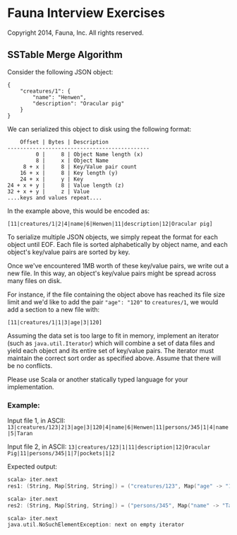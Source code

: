 # Fauna Interview Exercises

Copyright 2014, Fauna, Inc. All rights reserved.

## SSTable Merge Algorithm

Consider the following JSON object:
 
    {
        "creatures/1": {
            "name": "Henwen",
            "description": "Oracular pig"
        }
    }

We can serialized this object to disk using the following format:
 
        Offset | Bytes | Description
    ---------------------------------------------
             0 |     8 | Object Name length (x)
             8 |     x | Object Name
         8 + x |     8 | Key/Value pair count
        16 + x |     8 | Key length (y)
        24 + x |     y | Key
    24 + x + y |     8 | Value length (z)
    32 + x + y |     z | Value
    ....keys and values repeat.... 
 
In the example above, this would be encoded as:
 
    [11|creatures/1|2|4|name|6|Henwen|11|description|12|Oracular pig]
 
To serialize multiple JSON objects, we simply repeat the format for
each object until EOF. Each file is sorted alphabetically by object
name, and each object's key/value pairs are sorted by key.
 
Once we've encountered 1MB worth of these key/value pairs, we write
out a new file. In this way, an object's key/value pairs might be
spread across many files on disk.
 
For instance, if the file containing the object above has reached its
file size limit and we'd like to add the pair `"age": "120"` to
`creatures/1`, we would add a section to a new file with:
 
    [11|creatures/1|1|3|age|3|120]
 
Assuming the data set is too large to fit in memory, implement an iterator (such as `java.util.Iterator`) which will combine a set of data files and yield each object and its entire set of key/value pairs. The iterator must maintain the correct sort order as specified above. Assume that there will be no conflicts.

Please use Scala or another statically typed language for your implementation.

### Example:

Input file 1, in ASCII: ```13|creatures/123|2|3|age|3|120|4|name|6|Henwen|11|persons/345|1|4|name|5|Taran```

Input file 2, in ASCII: ```13|creatures/123|1|11|description|12|Oracular Pig|11|persons/345|1|7|pockets|1|2```

Expected output:

```scala
scala> iter.next
res1: (String, Map[String, String]) = ("creatures/123", Map("age" -> "120", "description" -> "Oracular Pig", "name" -> "Henwen"))

scala> iter.next
res2: (String, Map[String, String]) = ("persons/345", Map("name" -> "Taran", "pockets" -> "2"))

scala> iter.next
java.util.NoSuchElementException: next on empty iterator
```
